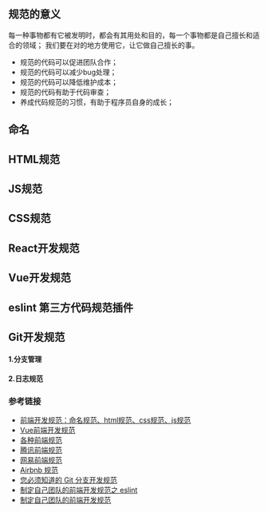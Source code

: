 
## 规范的意义

每一种事物都有它被发明时，都会有其用处和目的，每一个事物都是自己擅长和适合的领域； 我们要在对的地方使用它，让它做自己擅长的事。

- 规范的代码可以促进团队合作；
- 规范的代码可以减少bug处理；
- 规范的代码可以降低维护成本；
- 规范的代码有助于代码审查；
- 养成代码规范的习惯，有助于程序员自身的成长；


## 命名

## HTML规范

## JS规范

## CSS规范

## React开发规范

## Vue开发规范

## eslint 第三方代码规范插件

## Git开发规范

#### 1.分支管理

#### 2.日志规范


### 参考链接
- [前端开发规范：命名规范、html规范、css规范、js规范](https://juejin.im/post/592d4a5b0ce463006b43b6da)
- [Vue前端开发规范](https://juejin.im/post/5ada9b586fb9a07aaf34c746#heading-10)
- [各种前端规范](https://github.com/ecomfe/spec)
- [腾讯前端规范](http://imweb.github.io/CodeGuide/)
- [网易前端规范](http://nec.netease.com/standard)
- [Airbnb 规范](https://github.com/airbnb/javascript)
- [您必须知道的 Git 分支开发规范](https://juejin.im/post/5b4328bbf265da0fa21a6820)
- [制定自己团队的前端开发规范之 eslint](https://juejin.im/post/5d3130be6fb9a07eb74b7621)
- [制定自己团队的前端开发规范](https://juejin.im/post/5d300e0fe51d4577407b1dff)
